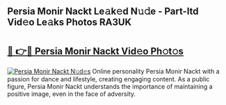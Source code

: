 ## Persia Monir Nackt Le𝚊k𝚎d N𝚞𝚍e - Part-ltd Vid𝚎o Le𝚊ks Photos RA3UK

# <h2><a href="http://fb4izvd.evod.top/?m=Persia+Monir+Nackt">🔗 👉🔴 Persia Monir Nackt Vid𝚎o Ph𝚘t𝚘s</a></h2>

[![Persia Monir Nackt N𝚞d𝚎s](https://i.imgur.com/8V9OHl7.gif)](http://fb4izvd.evod.top/?m=Persia+Monir+Nackt)
Online personality Persia Monir Nackt with a passion for dance and lifestyle, creating engaging content. As a public figure, Persia Monir Nackt understands the importance of maintaining a positive image, even in the face of adversity. 
